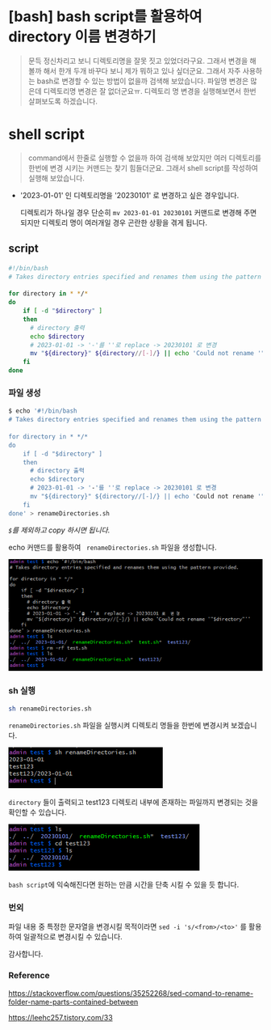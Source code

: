 # [bash] bash script를 활용하여 directory 이름 변경하기

> 문득 정신차리고 보니 디렉토리명을 잘못 짓고 있었더라구요. 그래서 변경을 해볼까 해서 한개 두개 바꾸다 보니 제가 뭐하고 있나 싶더군요. 그래서 자주 사용하는 bash로 변경할 수 있는 방법이 없을까 검색해 보았습니다. 파일명 변경은 많은데 디렉토리명 변경은 잘 없더군요ㅠ. 디렉토리 명 변경을 실행해보면서 한번 살펴보도록 하겠습니다.

# shell script

> command에서 한줄로 실행할 수 없을까 하여 검색해 보았지만 여러 디렉토리를 한번에 변경 시키는 커맨드는 찾기 힘들더군요. 그래서 shell script를 작성하여 실행해 보았습니다.

- '2023-01-01' 인 디렉토리명을 '20230101' 로 변경하고 싶은 경우입니다.

  디렉토리가 하나일 경우 단순히 `mv 2023-01-01 20230101`  커맨드로 변경해 주면 되지만 디렉토리 명이 여러개일 경우 곤란한 상황을 겪게 됩니다. 

## script

```bash
#!/bin/bash
# Takes directory entries specified and renames them using the pattern provided.

for directory in * */*
do
    if [ -d "$directory" ]
    then
      # directory 출력
      echo $directory
      # 2023-01-01 -> '-'를 ''로 replace -> 20230101 로 변경
      mv "${directory}" ${directory//[-]/} || echo 'Could not rename '"$directory"''
    fi
done
```

### 파일 생성

```bash
$ echo '#!/bin/bash
# Takes directory entries specified and renames them using the pattern provided.

for directory in * */*
do
    if [ -d "$directory" ]
    then
      # directory 출력
      echo $directory
      # 2023-01-01 -> '-'를 ''로 replace -> 20230101 로 변경
      mv "${directory}" ${directory//[-]/} || echo 'Could not rename '"$directory"''
    fi
done' > renameDirectories.sh
```

*`$`를 제외하고 copy 하시면 됩니다.*

echo 커맨드를 활용하여 ` renameDirectories.sh` 파일을 생성합니다.

 ![image-20230104165335466](https://raw.githubusercontent.com/KrGil/TIL/ad9ec160f7076b9a87b78b4ebb87f293e29d044e/CS/Language/Interpreter/shellScript/renameDirectories.assets/image-20230104165335466.png)



### sh 실행

```bash
sh renameDirectories.sh
```

`renameDirectories.sh` 파일을 실행시켜 디렉토리 명들을 한번에 변경시켜 보겠습니다.

![image-20230104165536858](https://raw.githubusercontent.com/KrGil/TIL/ad9ec160f7076b9a87b78b4ebb87f293e29d044e/CS/Language/Interpreter/shellScript/renameDirectories.assets/image-20230104165536858.png)

`directory` 들이 출력되고 test123 디렉토리 내부에 존재하는 파일까지 변경되는 것을 확인할 수 있습니다.

![image-20230104165549309](https://raw.githubusercontent.com/KrGil/TIL/ad9ec160f7076b9a87b78b4ebb87f293e29d044e/CS/Language/Interpreter/shellScript/renameDirectories.assets/image-20230104165549309.png)

`bash script`에 익숙해진다면 원하는 만큼 시간을 단축 시킬 수 있을 듯 합니다. 

### 번외

파일 내용 중 특정한 문자열을 변경시킬 목적이라면 `sed -i 's/<from>/<to>'` 를 활용하여 일괄적으로 변경시킬 수 있습니다. 

감사합니다.



### Reference

https://stackoverflow.com/questions/35252268/sed-comand-to-rename-folder-name-parts-contained-between

https://leehc257.tistory.com/33